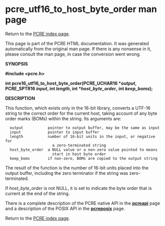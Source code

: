 pcre\_utf16\_to\_host\_byte\_order man page
===========================================

Return to the [PCRE index page](index.html).

This page is part of the PCRE HTML documentation. It was generated automatically from the original man page. If there is any nonsense in it, please consult the man page, in case the conversion went wrong.

**SYNOPSIS**

**\#include &lt;pcre.h&gt;**

**int pcre16\_utf16\_to\_host\_byte\_order(PCRE\_UCHAR16 \**output*,** **PCRE\_SPTR16 *input*, int *length*, int \**host\_byte\_order*,** **int *keep\_boms*);**

**DESCRIPTION**

This function, which exists only in the 16-bit library, converts a UTF-16 string to the correct order for the current host, taking account of any byte order marks (BOMs) within the string. Its arguments are:

      output           pointer to output buffer, may be the same as input
      input            pointer to input buffer
      length           number of 16-bit units in the input, or negative for
                         a zero-terminated string
      host_byte_order  a NULL value or a non-zero value pointed to means
                         start in host byte order
      keep_boms        if non-zero, BOMs are copied to the output string

The result of the function is the number of 16-bit units placed into the output buffer, including the zero terminator if the string was zero-terminated.

If *host\_byte\_order* is not NULL, it is set to indicate the byte order that is current at the end of the string.

There is a complete description of the PCRE native API in the [**pcreapi**](pcreapi.html) page and a description of the POSIX API in the [**pcreposix**](pcreposix.html) page.

Return to the [PCRE index page](index.html).
